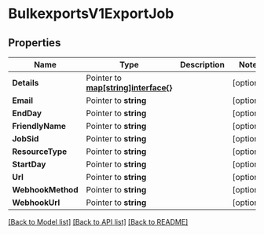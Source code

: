 # BulkexportsV1ExportJob

## Properties

Name | Type | Description | Notes
------------ | ------------- | ------------- | -------------
**Details** | Pointer to [**map[string]interface{}**](.md) |  | [optional] 
**Email** | Pointer to **string** |  | [optional] 
**EndDay** | Pointer to **string** |  | [optional] 
**FriendlyName** | Pointer to **string** |  | [optional] 
**JobSid** | Pointer to **string** |  | [optional] 
**ResourceType** | Pointer to **string** |  | [optional] 
**StartDay** | Pointer to **string** |  | [optional] 
**Url** | Pointer to **string** |  | [optional] 
**WebhookMethod** | Pointer to **string** |  | [optional] 
**WebhookUrl** | Pointer to **string** |  | [optional] 

[[Back to Model list]](../README.md#documentation-for-models) [[Back to API list]](../README.md#documentation-for-api-endpoints) [[Back to README]](../README.md)


